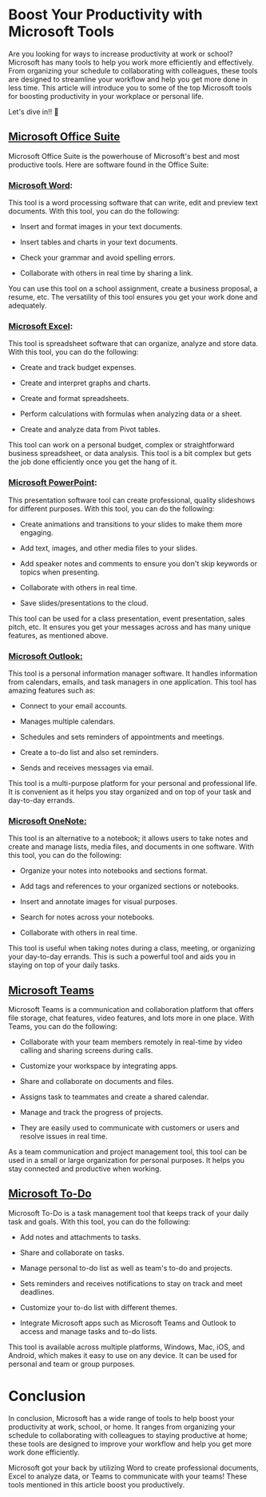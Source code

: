 # Boost Your Productivity with Microsoft Tools

Are you looking for ways to increase productivity at work or school? Microsoft has many tools to help you work more efficiently and effectively. From organizing your schedule to collaborating with colleagues, these tools are designed to streamline your workflow and help you get more done in less time. This article will introduce you to some of the top Microsoft tools for boosting productivity in your workplace or personal life.

Let's dive in!! 🚀

## [**Microsoft Office Suite**](https://www.microsoft.com/en-us/microsoft-365/microsoft-office)

Microsoft Office Suite is the powerhouse of Microsoft's best and most productive tools. Here are software found in the Office Suite:

### [**Microsoft Word**](https://www.microsoft.com/en-us/microsoft-365/word)**:**

This tool is a word processing software that can write, edit and preview text documents. With this tool, you can do the following:

* Insert and format images in your text documents.
    
* Insert tables and charts in your text documents.
    
* Check your grammar and avoid spelling errors.
    
* Collaborate with others in real time by sharing a link.
    

You can use this tool on a school assignment, create a business proposal, a resume, etc. The versatility of this tool ensures you get your work done and adequately.

### [**Microsoft Excel**](https://www.microsoft.com/en-us/microsoft-365/excel)**:**

This tool is spreadsheet software that can organize, analyze and store data. With this tool, you can do the following:

* Create and track budget expenses.
    
* Create and interpret graphs and charts.
    
* Create and format spreadsheets.
    
* Perform calculations with formulas when analyzing data or a sheet.
    
* Create and analyze data from Pivot tables.
    

This tool can work on a personal budget, complex or straightforward business spreadsheet, or data analysis. This tool is a bit complex but gets the job done efficiently once you get the hang of it.

### [**Microsoft PowerPoint**](https://www.microsoft.com/en-us/microsoft-365/powerpoint)**:**

This presentation software tool can create professional, quality slideshows for different purposes. With this tool, you can do the following:

* Create animations and transitions to your slides to make them more engaging.
    
* Add text, images, and other media files to your slides.
    
* Add speaker notes and comments to ensure you don't skip keywords or topics when presenting.
    
* Collaborate with others in real time.
    
* Save slides/presentations to the cloud.
    

This tool can be used for a class presentation, event presentation, sales pitch, etc. It ensures you get your messages across and has many unique features, as mentioned above.

### [Microsoft Outlook:](https://www.microsoft.com/en-us/microsoft-365/outlook/email-and-calendar-software-microsoft-outlook)

This tool is a personal information manager software. It handles information from calendars, emails, and task managers in one application. This tool has amazing features such as:

* Connect to your email accounts.
    
* Manages multiple calendars.
    
* Schedules and sets reminders of appointments and meetings.
    
* Create a to-do list and also set reminders.
    
* Sends and receives messages via email.
    

This tool is a multi-purpose platform for your personal and professional life. It is convenient as it helps you stay organized and on top of your task and day-to-day errands.

### [Microsoft OneNote:](https://www.microsoft.com/en-us/microsoft-365/onenote/digital-note-taking-app)

This tool is an alternative to a notebook; it allows users to take notes and create and manage lists, media files, and documents in one software. With this tool, you can do the following:

* Organize your notes into notebooks and sections format.
    
* Add tags and references to your organized sections or notebooks.
    
* Insert and annotate images for visual purposes.
    
* Search for notes across your notebooks.
    
* Collaborate with others in real time.
    

This tool is useful when taking notes during a class, meeting, or organizing your day-to-day errands. This is such a powerful tool and aids you in staying on top of your daily tasks.

## [Microsoft Teams](https://www.microsoft.com/en-gb/microsoft-teams/group-chat-software)

Microsoft Teams is a communication and collaboration platform that offers file storage, chat features, video features, and lots more in one place. With Teams, you can do the following:

* Collaborate with your team members remotely in real-time by video calling and sharing screens during calls.
    
* Customize your workspace by integrating apps.
    
* Share and collaborate on documents and files.
    
* Assigns task to teammates and create a shared calendar.
    
* Manage and track the progress of projects.
    
* They are easily used to communicate with customers or users and resolve issues in real time.
    

As a team communication and project management tool, this tool can be used in a small or large organization for personal purposes. It helps you stay connected and productive when working.

## [Microsoft To-Do](https://todo.microsoft.com/)

Microsoft To-Do is a task management tool that keeps track of your daily task and goals. With this tool, you can do the following:

* Add notes and attachments to tasks.
    
* Share and collaborate on tasks.
    
* Manage personal to-do list as well as team's to-do and projects.
    
* Sets reminders and receives notifications to stay on track and meet deadlines.
    
* Customize your to-do list with different themes.
    
* Integrate Microsoft apps such as Microsoft Teams and Outlook to access and manage tasks and to-do lists.
    

This tool is available across multiple platforms, Windows, Mac, iOS, and Android, which makes it easy to use on any device. It can be used for personal and team or group purposes.

# Conclusion

In conclusion, Microsoft has a wide range of tools to help boost your productivity at work, school, or home. It ranges from organizing your schedule to collaborating with colleagues to staying productive at home; these tools are designed to improve your workflow and help you get more work done efficiently.

Microsoft got your back by utilizing Word to create professional documents, Excel to analyze data, or Teams to communicate with your teams! These tools mentioned in this article boost you productively.